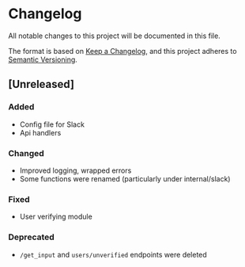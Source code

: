 # Changelog

All notable changes to this project will be documented in this file.

The format is based on [Keep a Changelog](https://keepachangelog.com/en/1.0.0/),
and this project adheres to [Semantic Versioning](https://semver.org/spec/v2.0.0.html).

## [Unreleased]

### Added

- Config file for Slack
- Api handlers

### Changed

- Improved logging, wrapped errors
- Some functions were renamed (particularly under internal/slack)

### Fixed

- User verifying module

### Deprecated

- `/get_input` and `users/unverified` endpoints were deleted
